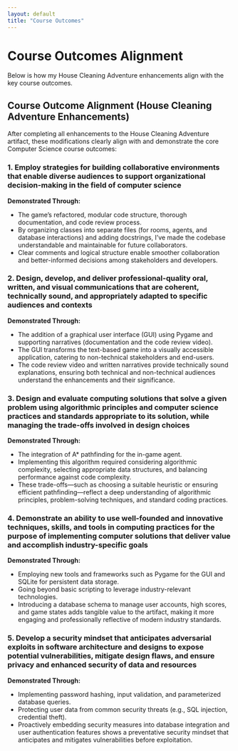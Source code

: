 ```yaml
---
layout: default
title: "Course Outcomes"
---
```


# Course Outcomes Alignment

Below is how my House Cleaning Adventure enhancements align with the key course outcomes.

## Course Outcome Alignment (House Cleaning Adventure Enhancements)

After completing all enhancements to the House Cleaning Adventure artifact, these modifications clearly align with and demonstrate the core Computer Science course outcomes:

### 1. Employ strategies for building collaborative environments that enable diverse audiences to support organizational decision-making in the field of computer science

**Demonstrated Through:**  
- The game’s refactored, modular code structure, thorough documentation, and code review process.
- By organizing classes into separate files (for rooms, agents, and database interactions) and adding docstrings, I’ve made the codebase understandable and maintainable for future collaborators.
- Clear comments and logical structure enable smoother collaboration and better-informed decisions among stakeholders and developers.

### 2. Design, develop, and deliver professional-quality oral, written, and visual communications that are coherent, technically sound, and appropriately adapted to specific audiences and contexts

**Demonstrated Through:**  
- The addition of a graphical user interface (GUI) using Pygame and supporting narratives (documentation and the code review video).
- The GUI transforms the text-based game into a visually accessible application, catering to non-technical stakeholders and end-users.
- The code review video and written narratives provide technically sound explanations, ensuring both technical and non-technical audiences understand the enhancements and their significance.

### 3. Design and evaluate computing solutions that solve a given problem using algorithmic principles and computer science practices and standards appropriate to its solution, while managing the trade-offs involved in design choices

**Demonstrated Through:**  
- The integration of A* pathfinding for the in-game agent.
- Implementing this algorithm required considering algorithmic complexity, selecting appropriate data structures, and balancing performance against code complexity.
- These trade-offs—such as choosing a suitable heuristic or ensuring efficient pathfinding—reflect a deep understanding of algorithmic principles, problem-solving techniques, and standard coding practices.

### 4. Demonstrate an ability to use well-founded and innovative techniques, skills, and tools in computing practices for the purpose of implementing computer solutions that deliver value and accomplish industry-specific goals

**Demonstrated Through:**  
- Employing new tools and frameworks such as Pygame for the GUI and SQLite for persistent data storage.
- Going beyond basic scripting to leverage industry-relevant technologies.
- Introducing a database schema to manage user accounts, high scores, and game states adds tangible value to the artifact, making it more engaging and professionally reflective of modern industry standards.

### 5. Develop a security mindset that anticipates adversarial exploits in software architecture and designs to expose potential vulnerabilities, mitigate design flaws, and ensure privacy and enhanced security of data and resources

**Demonstrated Through:**  
- Implementing password hashing, input validation, and parameterized database queries.
- Protecting user data from common security threats (e.g., SQL injection, credential theft).
- Proactively embedding security measures into database integration and user authentication features shows a preventative security mindset that anticipates and mitigates vulnerabilities before exploitation.
